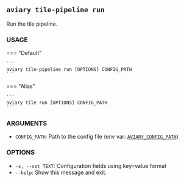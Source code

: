 ## `aviary tile-pipeline run`

Run the tile pipeline.

### **USAGE**

=== "Default"

    ```
    aviary tile-pipeline run [OPTIONS] CONFIG_PATH
    ```

=== "Alias"

    ```
    aviary tile run [OPTIONS] CONFIG_PATH
    ```

### **ARGUMENTS**

- `CONFIG_PATH`: Path to the config file (env var: [`AVIARY_CONFIG_PATH`][AVIARY_CONFIG_PATH])

  [AVIARY_CONFIG_PATH]: ../environment_variables.md#aviary_config_path

### **OPTIONS**

- `-s, --set TEXT`: Configuration fields using key=value format
- `--help`: Show this message and exit.
